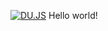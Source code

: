 [![DU.JS](https://raw.githubusercontent.com/ausername-1/du.js/main/assets/du-js.png "DU.JS")](https://raw.githubusercontent.com/ausername-1/du.js "DU.JS")
                                                                          Hello world!
